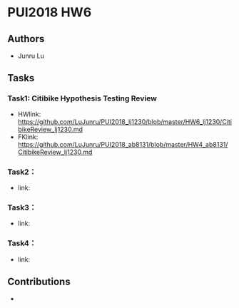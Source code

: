 # PUI2018 HW6

## Authors
- Junru Lu

## Tasks
### Task1: Citibike Hypothesis Testing Review
- HWlink: https://github.com/LuJunru/PUI2018_lj1230/blob/master/HW6_lj1230/CitibikeReview_lj1230.md
- FKlink: https://github.com/LuJunru/PUI2018_ab8131/blob/master/HW4_ab8131/CitibikeReview_lj1230.md

### Task2：
- link: 

### Task3：
- link: 

### Task4：
- link: 

## Contributions
- 